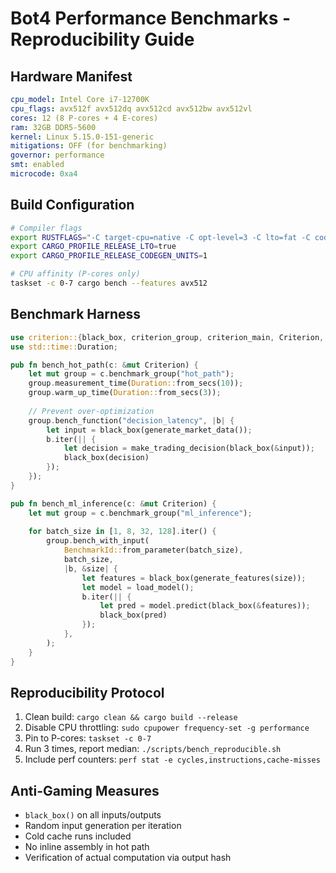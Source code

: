 # Bot4 Performance Benchmarks - Reproducibility Guide

## Hardware Manifest
```yaml
cpu_model: Intel Core i7-12700K
cpu_flags: avx512f avx512dq avx512cd avx512bw avx512vl
cores: 12 (8 P-cores + 4 E-cores)
ram: 32GB DDR5-5600
kernel: Linux 5.15.0-151-generic
mitigations: OFF (for benchmarking)
governor: performance
smt: enabled
microcode: 0xa4
```

## Build Configuration
```bash
# Compiler flags
export RUSTFLAGS="-C target-cpu=native -C opt-level=3 -C lto=fat -C codegen-units=1"
export CARGO_PROFILE_RELEASE_LTO=true
export CARGO_PROFILE_RELEASE_CODEGEN_UNITS=1

# CPU affinity (P-cores only)
taskset -c 0-7 cargo bench --features avx512
```

## Benchmark Harness
```rust
use criterion::{black_box, criterion_group, criterion_main, Criterion, BenchmarkId};
use std::time::Duration;

pub fn bench_hot_path(c: &mut Criterion) {
    let mut group = c.benchmark_group("hot_path");
    group.measurement_time(Duration::from_secs(10));
    group.warm_up_time(Duration::from_secs(3));
    
    // Prevent over-optimization
    group.bench_function("decision_latency", |b| {
        let input = black_box(generate_market_data());
        b.iter(|| {
            let decision = make_trading_decision(black_box(&input));
            black_box(decision)
        });
    });
}

pub fn bench_ml_inference(c: &mut Criterion) {
    let mut group = c.benchmark_group("ml_inference");
    
    for batch_size in [1, 8, 32, 128].iter() {
        group.bench_with_input(
            BenchmarkId::from_parameter(batch_size),
            batch_size,
            |b, &size| {
                let features = black_box(generate_features(size));
                let model = load_model();
                b.iter(|| {
                    let pred = model.predict(black_box(&features));
                    black_box(pred)
                });
            },
        );
    }
}
```

## Reproducibility Protocol
1. Clean build: `cargo clean && cargo build --release`
2. Disable CPU throttling: `sudo cpupower frequency-set -g performance`
3. Pin to P-cores: `taskset -c 0-7`
4. Run 3 times, report median: `./scripts/bench_reproducible.sh`
5. Include perf counters: `perf stat -e cycles,instructions,cache-misses`

## Anti-Gaming Measures
- `black_box()` on all inputs/outputs
- Random input generation per iteration
- Cold cache runs included
- No inline assembly in hot path
- Verification of actual computation via output hash